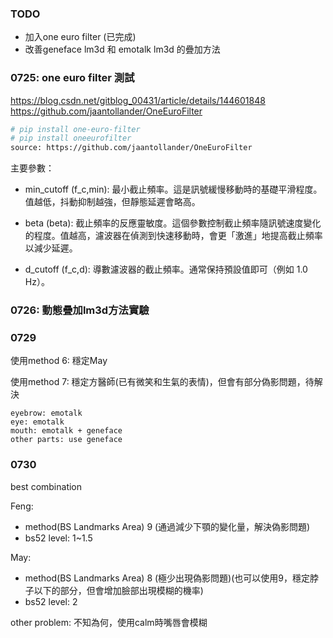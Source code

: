 ### TODO
- 加入one euro filter (已完成)
- 改善geneface lm3d 和 emotalk lm3d 的疊加方法


### 0725: one euro filter 測試
https://blog.csdn.net/gitblog_00431/article/details/144601848
https://github.com/jaantollander/OneEuroFilter

```bash
# pip install one-euro-filter
# pip install oneeurofilter
source: https://github.com/jaantollander/OneEuroFilter
```
主要參數：

- min_cutoff (f_c,min): 最小截止頻率。這是訊號緩慢移動時的基礎平滑程度。值越低，抖動抑制越強，但靜態延遲會略高。

- beta (beta): 截止頻率的反應靈敏度。這個參數控制截止頻率隨訊號速度變化的程度。值越高，濾波器在偵測到快速移動時，會更「激進」地提高截止頻率以減少延遲。

- d_cutoff (f_c,d): 導數濾波器的截止頻率。通常保持預設值即可（例如 1.0 Hz）。

### 0726: 動態疊加lm3d方法實驗


### 0729

使用method 6: 穩定May

使用method 7: 穩定方醫師(已有微笑和生氣的表情)，但會有部分偽影問題，待解決
```
eyebrow: emotalk
eye: emotalk
mouth: emotalk + geneface
other parts: use geneface

```

### 0730 

best combination

Feng: 
- method(BS Landmarks Area) 9 (通過減少下顎的變化量，解決偽影問題)
- bs52 level: 1~1.5

May: 
- method(BS Landmarks Area) 8 (極少出現偽影問題)(也可以使用9，穩定脖子以下的部分，但會增加臉部出現模糊的機率)
- bs52 level: 2

other problem: 不知為何，使用calm時嘴唇會模糊
